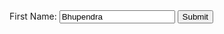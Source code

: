 <script src="https://ajax.googleapis.com/ajax/libs/jquery/3.4.1/jquery.min.js"></script>
<script src="../noname/scripts/main.js"></script>
 
<div id="d1">
 <label for="inpName">First Name: </label>
<input type="text" id="inpName" value="Bhupendra" /> <input type="button" value="Submit">
</div>


